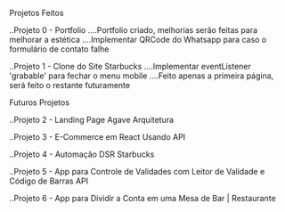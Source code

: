 Projetos Feitos

..Projeto 0 - Portfolio
....Portfolio criado, melhorias serão feitas para melhorar a estética
....Implementar QRCode do Whatsapp para caso o formulário de contato falhe

..Projeto 1 - Clone do Site Starbucks
....Implementar eventListener 'grabable' para fechar o menu mobile
....Feito apenas a primeira página, será feito o restante futuramente

Futuros Projetos

..Projeto 2 - Landing Page Agave Arquitetura

..Projeto 3 - E-Commerce em React Usando API

..Projeto 4 - Automação DSR Starbucks

..Projeto 5 - App para Controle de Validades com Leitor de Validade e Código de Barras API

..Projeto 6 - App para Dividir a Conta em uma Mesa de Bar | Restaurante
